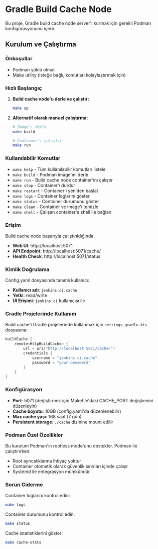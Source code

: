 # Gradle Build Cache Node

Bu proje, Gradle build cache node server'ı kurmak için gerekli Podman konfigürasyonunu içerir.

## Kurulum ve Çalıştırma

### Önkoşullar
- Podman yüklü olmalı
- Make utility (isteğe bağlı, komutları kolaylaştırmak için)

### Hızlı Başlangıç

1. **Build cache node'u derle ve çalıştır:**
   ```bash
   make up
   ```

2. **Alternatif olarak manuel çalıştırma:**
   ```bash
   # Image'ı derle
   make build
   
   # Container'ı çalıştır
   make run
   ```

### Kullanılabilir Komutlar

- `make help` - Tüm kullanılabilir komutları listele
- `make build` - Podman image'ını derle
- `make run` - Build cache node container'ını çalıştır
- `make stop` - Container'ı durdur
- `make restart` - Container'ı yeniden başlat
- `make logs` - Container loglarını göster
- `make status` - Container durumunu göster
- `make clean` - Container ve image'ı temizle
- `make shell` - Çalışan container'a shell ile bağlan

### Erişim

Build cache node başarıyla çalıştırıldığında:

- **Web UI**: http://localhost:5071
- **API Endpoint**: http://localhost:5071/cache/
- **Health Check**: http://localhost:5071/status

### Kimlik Doğrulama

Config.yaml dosyasında tanımlı kullanıcı:
- **Kullanıcı adı**: `jenkins.ci.cache`
- **Yetki**: read/write
- **UI Erişimi**: `jenkins.ci` kullanıcısı ile

### Gradle Projelerinde Kullanım

Build cache'i Gradle projelerinde kullanmak için `settings.gradle.kts` dosyasına:

```kotlin
buildCache {
    remote<HttpBuildCache> {
        url = uri("http://localhost:5071/cache/")
        credentials {
            username = "jenkins.ci.cache"
            password = "your-password"
        }
    }
}
```

### Konfigürasyon

- **Port**: 5071 (değiştirmek için Makefile'daki CACHE_PORT değişkenini düzenleyin)
- **Cache boyutu**: 10GB (config.yaml'da düzenlenebilir)
- **Max cache yaşı**: 168 saat (7 gün)
- **Persistent storage**: `./cache` dizinine mount edilir

### Podman Özel Özellikler

Bu kurulum Podman'in rootless mode'unu destekler. Podman ile çalıştırırken:
- Root ayrıcalıklarına ihtiyaç yoktur
- Container otomatik olarak güvenlik sınırları içinde çalışır
- Systemd ile entegrasyon mümkündür

### Sorun Giderme

Container loglarını kontrol edin:
```bash
make logs
```

Container durumunu kontrol edin:
```bash
make status
```

Cache istatistiklerini göster:
```bash
make cache-stats
```
